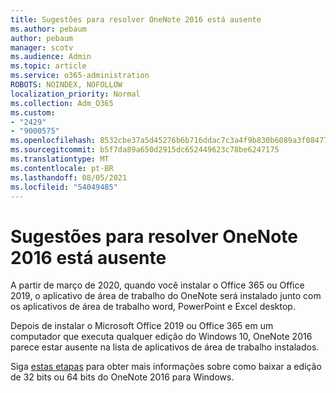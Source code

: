 ```yaml
---
title: Sugestões para resolver OneNote 2016 está ausente
ms.author: pebaum
author: pebaum
manager: scotv
ms.audience: Admin
ms.topic: article
ms.service: o365-administration
ROBOTS: NOINDEX, NOFOLLOW
localization_priority: Normal
ms.collection: Adm_O365
ms.custom:
- "2429"
- "9000575"
ms.openlocfilehash: 8532cbe37a5d45276b6b716ddac7c3a4f9b830b6089a3f08477150e449a0c92f
ms.sourcegitcommit: b5f7da89a650d2915dc652449623c78be6247175
ms.translationtype: MT
ms.contentlocale: pt-BR
ms.lasthandoff: 08/05/2021
ms.locfileid: "54049485"
---
```

# <a name="suggestions-for-resolving-onenote-2016-is-missing"></a>Sugestões para resolver OneNote 2016 está ausente

A partir de março de 2020, quando você instalar o Office 365 ou Office 2019, o aplicativo de área de trabalho do OneNote será instalado junto com os aplicativos de área de trabalho word, PowerPoint e Excel desktop.

Depois de instalar o Microsoft Office 2019 ou Office 365 em um computador que executa qualquer edição do Windows 10, OneNote 2016 parece estar ausente na lista de aplicativos de área de trabalho instalados.

Siga [estas etapas](https://support.office.com/article/OneNote-2016-is-missing-after-installing-Office-2019-or-Office-365-1844ba87-7248-4bd8-a735-66a52f98e6e5) para obter mais informações sobre como baixar a edição de 32 bits ou 64 bits do OneNote 2016 para Windows.
